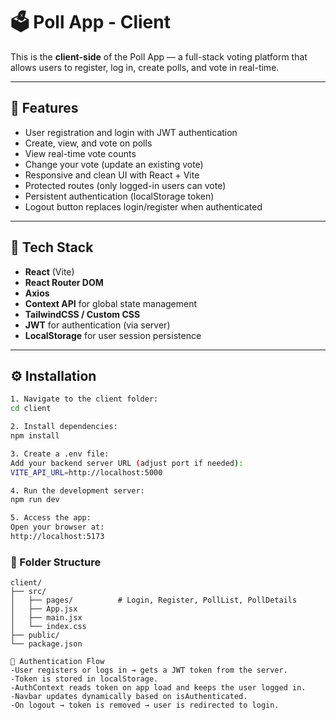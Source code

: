 # 🗳️ Poll App - Client

This is the **client-side** of the Poll App — a full-stack voting platform that allows users to register, log in, create polls, and vote in real-time.

---

## 🚀 Features

- User registration and login with JWT authentication
- Create, view, and vote on polls
- View real-time vote counts
- Change your vote (update an existing vote)
- Responsive and clean UI with React + Vite
- Protected routes (only logged-in users can vote)
- Persistent authentication (localStorage token)
- Logout button replaces login/register when authenticated

---

## 🧰 Tech Stack

- **React** (Vite)
- **React Router DOM**
- **Axios**
- **Context API** for global state management
- **TailwindCSS / Custom CSS**
- **JWT** for authentication (via server)
- **LocalStorage** for user session persistence

---

## ⚙️ Installation

```bash
1. Navigate to the client folder:
cd client

2. Install dependencies:
npm install

3. Create a .env file:
Add your backend server URL (adjust port if needed):
VITE_API_URL=http://localhost:5000

4. Run the development server:
npm run dev

5. Access the app:
Open your browser at:
http://localhost:5173
```

### 🧩 Folder Structure

```
client/
├── src/
│   ├── pages/          # Login, Register, PollList, PollDetails
│   ├── App.jsx
│   ├── main.jsx
│   └── index.css
├── public/
└── package.json

🔐 Authentication Flow
-User registers or logs in → gets a JWT token from the server.
-Token is stored in localStorage.
-AuthContext reads token on app load and keeps the user logged in.
-Navbar updates dynamically based on isAuthenticated.
-On logout → token is removed → user is redirected to login.
```
